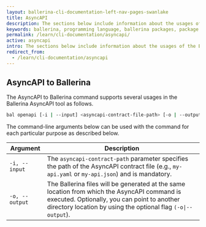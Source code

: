```yaml
---
layout: ballerina-cli-documentation-left-nav-pages-swanlake
title: AsyncAPI
description: The sections below include information about the usages of the Ballerina AsyncAPI tool.
keywords: ballerina, programming language, ballerina packages, package structure, package layout, AsyncAPI
permalink: /learn/cli-documentation/asyncapi/
active: asyncapi
intro: The sections below include information about the usages of the Ballerina AsyncAPI tool.
redirect_from:
  - /learn/cli-documentation/asyncapi
---
```


## AsyncAPI to Ballerina 

The AsyncAPI to Ballerina command supports several usages in the Ballerina AsyncAPI tool as follows.

```bash
bal openapi [-i | --input] <asyncapi-contract-file-path> [-o | --output] <output-location>
```

The command-line arguments below can be used with the command for each particular purpose as described below.

| Argument       | Description                                                                                                                                                                                                                                                                                                                                                                   |
|----------------|-------------------------------------------------------------------------------------------------------------------------------------------------------------------------------------------------------------------------------------------------------------------------------------------------------------------------------------------------------------------------------|
| `-i, --input`  | The `asyncapi-contract-path` parameter specifies the path of the AsyncAPI contract file (e.g., `my-api.yaml` or `my-api.json`) and is mandatory.                                                                 |
| `-o, --output` | The Ballerina files will be generated at the same location from which the AsyncAPI command is executed. Optionally, you can point to another directory location by using the optional flag `(-o\|--output`). |
                                                                                                 
<style> #tree-expand-all , #tree-collapse-all, .cTocElements {display:none;} .cGitButtonContainer {padding-left: 40px;} </style>
